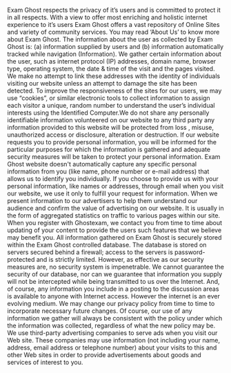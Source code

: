 Exam Ghost respects the privacy of it’s users and is committed to protect it in all respects. With a view to offer most enriching and holistic internet experience to it’s users Exam Ghost offers a vast repository of Online Sites and variety of community services. You may read ‘About Us’ to know more about Exam Ghost.
The information about the user as collected by Exam Ghost is: (a) information supplied by users and (b) information automatically tracked while navigation (Information).
We gather certain information about the user, such as internet protocol (IP) addresses, domain name, browser type, operating system, the date & time of the visit and the pages visited. 
We make no attempt to link these addresses with the identity of individuals visiting our website unless an attempt to damage the site has been detected.
To improve the responsiveness of the sites for our users, we may use “cookies”, or similar electronic tools to collect information to assign each visitor a unique, 
random number to understand the user’s individual interests using the Identified Computer.We do not share any personally identifiable information volunteered on our website to any third party any information provided to this website will be protected from loss , misuse, unauthorized access or disclosure, alteration or destruction.
If our website requests you to provide personal information, you will be informed for the particular purposes for which the information is gathered and adequate security measures will be taken to protect your personal information.
Exam Ghost website doesn't automatically capture any specific personal information from you (like name, phone number or e-mail address) that allows us to identify you individually.
If you choose to provide us with your personal information, like names or addresses, through email when you visit our website, we use it only to fulfill your request for information.
When we present information to our advertisers to help them understand our audience and confirm the value of advertising on our website. 
It is usually in the form of aggregated statistics on traffic to various pages within our site. When you register with Ghostexam, we contact you from time to time about updating of your content to provide the users such features that we believe may benefit you.
All information gathered on Exam Ghost is securely stored within the Exam Ghost controlled database. 
The database is stored on servers secured behind a firewall; access to the servers is password-protected and is strictly limited. However, as effective as our security measures are, no security system is impenetrable. We cannot guarantee the security of our database, nor can we guarantee that information you supply will not be intercepted while being transmitted to us over the Internet. And, of course, any information you include in a posting to the discussion areas is available to anyone with Internet access.
However the internet is an ever evolving medium. We may change our privacy policy from time to time to incorporate necessary future changes. 
Of course, our use of any information we gather will always be consistent with the policy under which the information was collected, regardless of what the new policy may be.
We use third-party advertising companies to serve ads when you visit our Web site. These companies may use information (not including your name, address, email address or telephone number) about your visits to this and other Web sites in order to provide advertisements about goods and services of interest to you.
